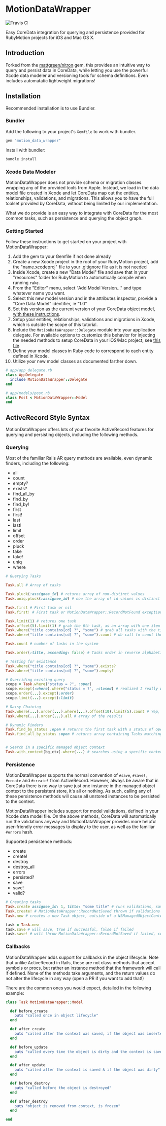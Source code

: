 # MotionDataWrapper

![Travis CI](https://secure.travis-ci.org/macfanatic/motion_data_wrapper.png?branch=master)

Easy CoreData integration for querying and persistence provided for RubyMotion projects for iOS and Mac OS X.

## Introduction
Forked from the [mattgreen/nitron](https://github.com/mattgreen/nitron/) gem, this provides an intuitive way to query and persist data in CoreData, while letting you use the powerful Xcode data modeler and versioning tools for schema definitions.  Even includes automatatic lightweight migrations!

## Installation
Recommended installation is to use Bundler.

### Bundler

Add the following to your project's `Gemfile` to work with bundler.

```ruby
gem "motion_data_wrapper"
```

Install with bundler:

```ruby
bundle install
```

### Xcode Data Modeler
MotionDataWrapper does not provide schema or migration classes wrapping any of the provided tools from Apple. Instead, we load in the data model file created in Xcode and let CoreData map out the entities, relationships, validations, and migrations.  This allows you to have the full toolset provided by CoreData, without being limited by our implementation.

What we do provide is an easy way to integrate with CoreData for the most common tasks, such as persistence and querying the object graph.

### Getting Started
Follow these instructions to get started on your project with MotionDataWrapper:

1. Add the gem to your Gemfile if not done already
2. Create a new Xcode project in the root of your RubyMotion project, add the "name.xcodeproj" file to your .gitignore file as it is not needed
3. Inside Xcode, create a new "Data Model" file and save that in your "resources" folder for RubyMotion to automatically compile when running `rake`.
4. From the "Editor" menu, select "Add Model Version..." and type whatever name you want.
5. Select this new model version and in the attributes inspector, provide a "Core Data Model" identifier, ie "1.0"
6. Set this version as the current version of your CoreData object model, [with these instructions](http://stackoverflow.com/a/5374485).
7. Setup your entities, relationships, validations and migrations in Xcode, which is outside the scope of this tutorial.
8. Include the `MotionDataWrapper::Delegate` module into your application delegate.  For available options to customize this behavior for injecting the needed methods to setup CoreData in your iOS/Mac project, see [this file](https://github.com/macfanatic/motion_data_wrapper/blob/master/lib/motion_data_wrapper/delegate.rb).
9. Define your model classes in Ruby code to correspond to each entity defined in Xcode.
10. Utilize your new model classes as documented farther down.

```ruby
# app/app_delegate.rb
class AppDelegate
  include MotionDataWrapper::Delegate
end

# app/models/post.rb
class Post < MotionDataWrapper::Model
end
```

## ActiveRecord Style Syntax
MotionDataWrapper offers lots of your favorite ActiveRecord features for querying and persisting objects, including the following methods.

### Querying
Most of the familiar Rails AR query methods are available, even dynamic finders, including the following:

* all
* count
* empty?
* exists?
* find_all_by
* find_by
* find_by!
* first
* first!
* last
* last!
* limit
* offset
* order
* pluck
* take
* take!
* uniq
* where

```ruby
# Querying Tasks

Task.all # Array of tasks

Task.pluck(:assignee_id) # returns array of non-distinct values
Task.uniq.pluck(:assignee_id) # now the array of id values is distinct

Task.first # First task or nil
Task.first! # First task or MotionDataWrapper::RecordNotFound exception

Task.limit(1) # returns one task
Task.offset(5).limit(1) # grab the 6th task, as an array with one item in it
Task.where("title contains[cd] ?", "some") # grab all tasks with the title containing "some", case insensitive
Task.where("title contains[cd] ?", "some").count # db call to count the objects matching the conditions

Task.count # number of tasks in the system

Task.order(:title, ascending: false) # Tasks order in reverse alphabetical order on title attribute

# Testing for existance
Task.where("title contains[cd] ?", "some").exists?
Task.where("title contains[cd] ?", "some").empty?

# Overriding existing query
scope = Task.where("status = ?", :open)
scope.except(:where).where("status = ?", :closed) # realized I really wanted closed items
scope.order(...).except(:order)
scope.limit(...).except(:limit)

# Daisy Chaining
Task.where(...).order(...).where(...).offset(10).limit(5).count # Yep, this works!
Task.where(...).order(...).all # array of the results

# Dynamic Finders
Task.find_by_status :open # returns the first task with a status of open, or nil
Task.find_all_by_status :open # returns array containing Tasks matching that status


# Search in a specific managed object context
Task.with_context(bg_ctx).where(...) # searches using a specific context, default is App.delegate.managedObjectContext
```

### Persistence
MotionDataWrapper supports the normal convention of `#save`, `#save!`, `#create` and `#create!` from ActiveRecord.  However, always be aware that in CoreData there is no way to save just one instance in the managed object context to the persistent store, it's all or nothing.  As such, calling any of these persistence methods will cause all unstored instances to be persisted to the context.

MotionDataWrapper includes support for model validations, defined in your Xcode data model file.  On the above methods, CoreData will automatically run the validations anyway and MotionDataWrapper provides more helpful user-friendly error messages to display to the user, as well as the familiar `#errors` hash.

Supported persistence methods:

* create
* create!
* destroy
* destroy_all
* errors
* persisted?
* save
* save!
* valid?

```ruby
# Creating tasks
Task.create assignee_id: 1, title: "some title" # runs validations, saves object into the default context if validations pass
Task.create! # MotionDataWrapper::RecordNotSaved thrown if validations fail
Task.new # creates a new Task object, outside of a NSManagedObjectContext, optionally takes attributes

task = Task.new
task.save # will save, true if successful, false if failed
task.save! # will throw MotionDataWrapper::RecordNotSaved if failed, contains errors object for validation messages
```
### Callbacks
MotionDataWrapper adds support for callbacks in the object lifecycle.  Note that unlike ActiveRecord in Rails, these are not class methods that accept symbols or procs, but rather an instance method that the framework will call if defined.  None of the methods take arguments, and the return values do not alter the lifecycle in any way (open a PR if you want to add that!)

There are the common ones you would expect, detailed in the following example:

```ruby
class Task MotionDataWrapper::Model

  def before_create
    puts "called once in object lifecycle"
  end

  def after_create
    puts "called after the context was saved, if the object was inserted"
  end

  def before_update
    puts "called every time the object is dirty and the context is saved"
  end

  def after_update
    puts "called after the context is saved & if the object was dirty"
  end

  def before_destroy
    puts "called before the object is destroyed"
  end

  def after_destroy
    puts "object is removed from context, is frozen"
  end

end
```
